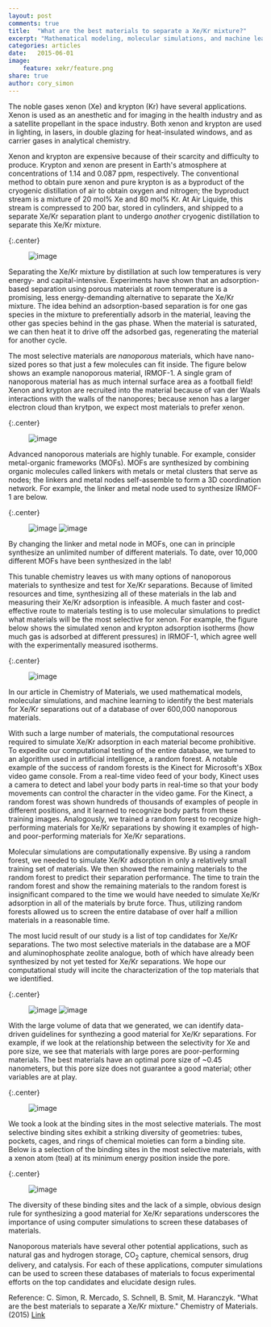 ```yaml
---
layout: post
comments: true
title:  "What are the best materials to separate a Xe/Kr mixture?"
excerpt: "Mathematical modeling, molecular simulations, and machine learning to identify nanoporous materials for separating a mixture of xenon and krypton."
categories: articles
date:   2015-06-01
image: 
    feature: xekr/feature.png
share: true
author: cory_simon
---
```


The noble gases xenon (Xe) and krypton (Kr) have several applications. Xenon is used as an anesthetic and for imaging in the health industry and as a satellite propellant in the space industry. Both xenon and krypton are used in lighting, in lasers, in double glazing for heat-insulated windows, and as carrier gases in analytical chemistry. 

Xenon and krypton are expensive because of their scarcity and difficulty to produce. Krypton and xenon are present in Earth's atmosphere at concentrations of 1.14 and 0.087 ppm, respectively. The conventional method to obtain pure xenon and pure krypton is as a byproduct of the cryogenic distillation of air to obtain oxygen and nitrogen; the byproduct stream is a mixture of 20 mol% Xe and 80 mol% Kr. At Air Liquide, this stream is compressed to 200 bar, stored in cylinders, and shipped to a separate Xe/Kr separation plant to undergo *another* cryogenic distillation to separate this Xe/Kr mixture.

{:.center}
<figure>
	<img src="/images/xekr/noblegases.png" alt="image">
</figure>

Separating the Xe/Kr mixture by distillation at such low temperatures is very energy- and capital-intensive. Experiments have shown that an adsorption-based separation using porous materials at room temperature is a promising, less energy-demanding alternative to separate the Xe/Kr mixture. The idea behind an adsorption-based separation is for one gas species in the mixture to preferentially adsorb in the material, leaving the other gas species behind in the gas phase. When the material is saturated, we can then heat it to drive off the adsorbed gas, regenerating the material for another cycle.

The most selective materials are *nanoporous* materials, which have nano-sized pores so that just a few molecules can fit inside. The figure below shows an example nanoporous material, IRMOF-1. A single gram of nanoporous material has as much internal surface area as a football field! Xenon and krypton are recruited into the material because of van der Waals interactions with the walls of the nanopores; because xenon has a larger electron cloud than krytpon, we expect most materials to prefer xenon.

{:.center}
<figure>
	<img src="/images/xekr/irmof1_viz.png" alt="image">
</figure>

Advanced nanoporous materials are highly tunable. For example, consider metal-organic frameworks (MOFs). MOFs are synthesized by combining organic molecules called linkers with metals or metal clusters that serve as nodes; the linkers and metal nodes self-assemble to form a 3D coordination network. For example, the linker and metal node used to synthesize IRMOF-1 are below.

{:.center}
<figure>
	<img src="/images/xekr/linker.png" alt="image">
	<img src="/images/xekr/node.png" alt="image">
</figure>

By changing the linker and metal node in MOFs, one can in principle synthesize an unlimited number of different materials. To date, over 10,000 different MOFs have been synthesized in the lab!

This tunable chemistry leaves us with many options of nanoporous materials to synthesize and test for Xe/Kr separations. Because of limited resources and time, synthesizing all of these materials in the lab and measuring their Xe/Kr adsorption is infeasible. A much faster and cost-effective route to materials testing is to use molecular simulations to predict what materials will be the most selective for xenon. For example, the figure below shows the simulated xenon and krypton adsorption isotherms (how much gas is adsorbed at different pressures) in IRMOF-1, which agree well with the experimentally measured isotherms.

{:.center}
<figure>
	<img src="/images/xekr/IRMOF1.png" alt="image">
</figure>

In our article in Chemistry of Materials, we used mathematical models, molecular simulations, and machine learning to identify the best materials for Xe/Kr separations out of a database of over 600,000 nanoporous materials. 

With such a large number of materials, the computational resources required to simulate Xe/Kr adsorption in each material become prohibitive. To expedite our computational testing of the entire database, we turned to an algorithm used in artificial intelligence, a random forest. A notable example of the success of random forests is the Kinect for Microsoft's XBox video game console. From a real-time video feed of your body, Kinect uses a camera to detect and label your body parts in real-time so that your body movements can control the character in the video game. For the Kinect, a random forest was shown hundreds of thousands of examples of people in different positions, and it learned to recognize body parts from these training images. Analogously, we trained a random forest to recognize high-performing materials for Xe/Kr separations by showing it examples of high- and poor-performing materials for Xe/Kr separations.

Molecular simulations are computationally expensive. By using a random forest, we needed to simulate Xe/Kr adsorption in only a relatively small training set of materials. We then showed the remaining materials to the random forest to predict their separation performance. The time to train the random forest and show the remaining materials to the random forest is insignificant compared to the time we would have needed to simulate Xe/Kr adsorption in all of the materials by brute force. Thus, utilizing random forests allowed us to screen the entire database of over half a million materials in a reasonable time.

The most lucid result of our study is a list of top candidates for Xe/Kr separations. The two most selective materials in the database are a MOF and aluminophosphate zeolite analogue, both of which have already been synthesized by not yet tested for Xe/Kr separations. We hope our computational study will incite the characterization of the top materials that we identified.

{:.center}
<figure>
	<img src="/images/xekr/KAXQIL_viz.png" alt="image">
	<img src="/images/xekr/JAVTAC_correct.png" alt="image">
</figure>

With the large volume of data that we generated, we can identify data-driven guidelines for synthezing a good material for Xe/Kr separations. For example, if we look at the relationship between the selectivity for Xe and pore size, we see that materials with large pores are poor-performing materials. The best materials have an optimal pore size of ~0.45 nanometers, but this pore size does not guarantee a good material; other variables are at play.

{:.center}
<figure>
	<img src="/images/xekr/selectivity_for_blog.png" alt="image">
</figure>

We took a look at the binding sites in the most selective materials. The most selective binding sites exhibit a striking diversity of geometries: tubes, pockets, cages, and rings of chemical moieties can form a binding site. Below is a selection of the binding sites in the most selective materials, with a xenon atom (teal) at its minimum energy position inside the pore.

{:.center}
<figure>
	<img src="/images/xekr/bindingsites.png" alt="image">
</figure>

The diversity of these binding sites and the lack of a simple, obvious design rule for synthesizing a good material for Xe/Kr separations underscores the importance of using computer simulations to screen these databases of materials.

Nanoporous materials have several other potential applications, such as natural gas and hydrogen storage, CO<sub>2</sub> capture, chemical sensors, drug delivery, and catalysis. For each of these applications, computer simulations can be used to screen these databases of materials to focus experimental efforts on the top candidates and elucidate design rules.

Reference: C. Simon, R. Mercado, S. Schnell, B. Smit, M. Haranczyk. "What are the best materials to separate a Xe/Kr mixture." Chemistry of Materials. (2015) [Link](http://dx.doi.org/10.1021/acs.chemmater.5b01475)
